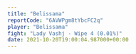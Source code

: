 ```yaml
---
title: "Belissama"
reportCode: "6AVWPgm8tYbcFC2q"
player: "Belissama"
fight: "Lady Vashj - Wipe 4 (0.01%)"
date: 2021-10-20T19:00:04.987000+00:00
---
```

